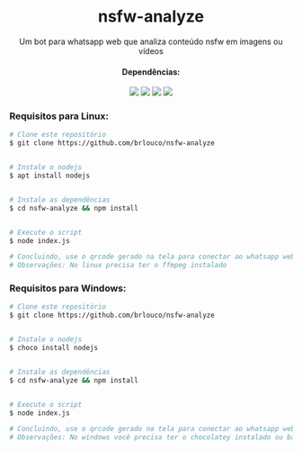 <h1 align="center">nsfw-analyze</h1>
<p align="center">Um bot para whatsapp web que analiza conteúdo nsfw em imagens ou vídeos</p>
<div align="center">
    <h4>Dependências: </h4>
    <a href="https://nodejs.org/en/download"><img src="https://img.shields.io/static/v1?label=Nodejs&message=v14.15.4&color=339933&style=for-the-badge&logo=node.js"/></a>
    <img src="https://img.shields.io/static/v1?label=Npm&message=v6.14.10&color=CB3837&style=for-the-badge&logo=npm"/>
    <a href="https://github.com/infinitered/nsfwjs"><img src="https://img.shields.io/static/v1?label=Nsfwjs&message=v2.3.0&color=yellow&style=for-the-badge"/></a>
    <a href="https://github.com/pedroslopez/whatsapp-web.js"><img src="https://img.shields.io/static/v1?label=whatsapp-web.js&message=v1.12.3&color=32cd32&style=for-the-badge"/>     </a>
</div>

### Requisitos para Linux: 

```bash
# Clone este repositório
$ git clone https://github.com/brlouco/nsfw-analyze


# Instale o nodejs
$ apt install nodejs


# Instale as dependências
$ cd nsfw-analyze && npm install


# Execute o script
$ node index.js

# Concluindo, use o qrcode gerado na tela para conectar ao whatsapp web.
# Observações: No linux precisa ter o ffmpeg instalado
```

### Requisitos para Windows: 

```bash
# Clone este repositório
$ git clone https://github.com/brlouco/nsfw-analyze


# Instale o nodejs
$ choco install nodejs


# Instale as dependências
$ cd nsfw-analyze && npm install


# Execute o script
$ node index.js

# Concluindo, use o qrcode gerado na tela para conectar ao whatsapp web.
# Observações: No windows você precisa ter o chocolatey instalado ou baixar o nodejs diretamente do site
```
